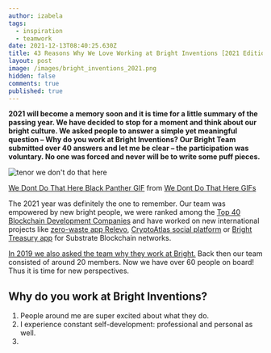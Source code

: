 ```yaml
---
author: izabela
tags:
  - inspiration
  - teamwork
date: 2021-12-13T08:40:25.630Z
title: 43 Reasons Why We Love Working at Bright Inventions [2021 Edition]
layout: post
image: /images/bright_inventions_2021.png
hidden: false
comments: true
published: true
---
```

**2021 will become a memory soon and it is time for a little summary of the passing year. We have decided to stop for a moment and think about our bright culture. We asked people to answer a simple yet meaningful question – Why do you work at Bright Inventions? Our Bright Team submitted over 40 answers and let me be clear – the participation was voluntary. No one was forced and never will be to write some puff pieces.**

![tenor we don't do that here](/images/we-dont-do-that-here-black-panther.gif "Source: tenor.com")

<div class="tenor-gif-embed" data-postid="16558003" data-share-method="host" data-aspect-ratio="1.77778" data-width="100%"><a href="https://tenor.com/view/we-dont-do-that-here-black-panther-tchalla-bruce-gif-16558003">We Dont Do That Here Black Panther GIF</a> from <a href="https://tenor.com/search/we+dont+do+that+here-gifs">We Dont Do That Here GIFs</a></div> <script type="text/javascript" async src="https://tenor.com/embed.js"></script>

The 2021 year was definitely the one to remember. Our team was empowered by new bright people, we were ranked among the [Top 40 Blockchain Development Companies](/blog/bright-inventions-among-top-40-blockchain-development-companies/) and have worked on new international projects like [zero-waste app Relevo](/projects/eco-friendly-app/), [CryptoAtlas social platform](/projects/cryptocurrency-platfrom/) or [Bright Treasury app](/projects/bright-treasury/) for Substrate Blockchain networks.

[In 2019 we also asked the team why they work at Bright.](/blog/31-reasons-why-we-love-working-at-Bright-Inventions/) Back then our team consisted of around 20 members. Now we have over 60 people on board! Thus it is time for new perspectives.

## Why do you work at Bright Inventions?

1. People around me are super excited about what they do.
2. I experience constant self-development: professional and personal as well.
3.